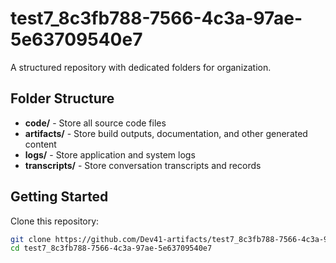 # test7_8c3fb788-7566-4c3a-97ae-5e63709540e7
A structured repository with dedicated folders for organization.

## Folder Structure

- **code/** - Store all source code files
- **artifacts/** - Store build outputs, documentation, and other generated content
- **logs/** - Store application and system logs
- **transcripts/** - Store conversation transcripts and records

## Getting Started

Clone this repository:
```bash
git clone https://github.com/Dev41-artifacts/test7_8c3fb788-7566-4c3a-97ae-5e63709540e7
cd test7_8c3fb788-7566-4c3a-97ae-5e63709540e7
```
